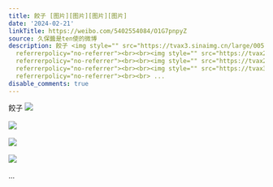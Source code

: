 ```yaml
---
title: 餃子 [图片][图片][图片][图片]
date: '2024-02-21'
linkTitle: https://weibo.com/5402554084/O1G7pnpyZ
source: 久保醬是ten使的微博
description: 餃子 <img style="" src="https://tvax3.sinaimg.cn/large/005TCz76gy1hn1iu9hfvtj30wi1lsq79.jpg"
  referrerpolicy="no-referrer"><br><br><img style="" src="https://tvax2.sinaimg.cn/large/005TCz76gy1hn1iuacouxj30ot0xkq6g.jpg"
  referrerpolicy="no-referrer"><br><br><img style="" src="https://tvax2.sinaimg.cn/large/005TCz76gy1hn1iu71awqj31kw16oh3h.jpg"
  referrerpolicy="no-referrer"><br><br><img style="" src="https://tvax3.sinaimg.cn/large/005TCz76gy1hn1iu7mnkej31510uswn7.jpg"
  referrerpolicy="no-referrer"><br><br> ...
disable_comments: true
---
```

餃子 <img style="" src="https://tvax3.sinaimg.cn/large/005TCz76gy1hn1iu9hfvtj30wi1lsq79.jpg" referrerpolicy="no-referrer"><br><br><img style="" src="https://tvax2.sinaimg.cn/large/005TCz76gy1hn1iuacouxj30ot0xkq6g.jpg" referrerpolicy="no-referrer"><br><br><img style="" src="https://tvax2.sinaimg.cn/large/005TCz76gy1hn1iu71awqj31kw16oh3h.jpg" referrerpolicy="no-referrer"><br><br><img style="" src="https://tvax3.sinaimg.cn/large/005TCz76gy1hn1iu7mnkej31510uswn7.jpg" referrerpolicy="no-referrer"><br><br> ...